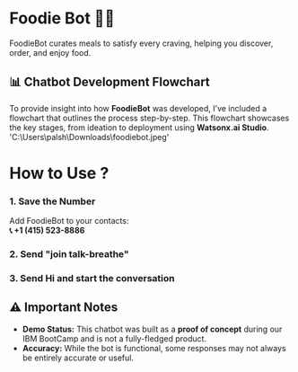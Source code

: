 # Foodie Bot 🍴🤖
FoodieBot curates meals to satisfy every craving, helping you discover, order, and enjoy food.

## 📊 Chatbot Development Flowchart  

To provide insight into how **FoodieBot** was developed, I’ve included a flowchart that outlines the process step-by-step. This flowchart showcases the key stages, from ideation to deployment using **Watsonx.ai Studio**.
'C:\Users\palsh\Downloads\foodiebot.jpeg'


# How to Use ?
### 1. **Save the Number**  
Add FoodieBot to your contacts:  
**📞 +1 (415) 523-8886**

### 2. Send **"join talk-breathe"**

### 3. **Send Hi and start the conversation**

## ⚠️ Important Notes  

- **Demo Status:** This chatbot was built as a **proof of concept** during our IBM BootCamp and is not a fully-fledged product.  
- **Accuracy:** While the bot is functional, some responses may not always be entirely accurate or useful.  
